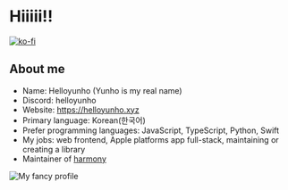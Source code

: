 # Hiiiii!!

[![ko-fi](https://ko-fi.com/img/githubbutton_sm.svg)](https://ko-fi.com/E1E64EHAV)

## About me

- Name: Helloyunho (Yunho is my real name)
- Discord: helloyunho
- Website: https://helloyunho.xyz
- Primary language: Korean(한국어)
- Prefer programming languages: JavaScript, TypeScript, Python, Swift
- My jobs: web frontend, Apple platforms app full-stack, maintaining or creating a library
- Maintainer of [harmony](https://github.com/harmony-org/harmony)

![My fancy profile](https://github-readme-stats.vercel.app/api?username=Helloyunho&show_icons=true&theme=onedark)
